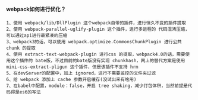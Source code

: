 #### webpack如何进行优化？
    1、使用 webpack/lib/DllPlugin 这个webpack自带的插件，进行恒久不变的插件提取
	2、使用 webpack-parallel-uglify-plugin 这个插件，进行多进程的 代码混淆压缩，可以通过api进行最紧凑的压缩
	3、webpack3的话，可以使用 webpack.optimize.CommonsChunkPlugin 进行公共chunk 的提取
	4、使用 extract-text-webpack-plugin 进行css 的提取，webpack4.0的话，需要使用这个插件的 bate版，不过目前的bate版没有实现 chunkhash，网上的替代方案是使用 mini-css-extract-pligun 这个插件，但是该插件不支持 hrm
	5、在devServer的配置中，加上 ignored，进行不需要监控的文件夹过滤
	6、给 webpack 添加上 cache 参数开启缓存(没试出来有啥用)
	7、在babel中配置，module：false，开启 tree shaking，减少打包体积，当然前提是代码得是es6的写法